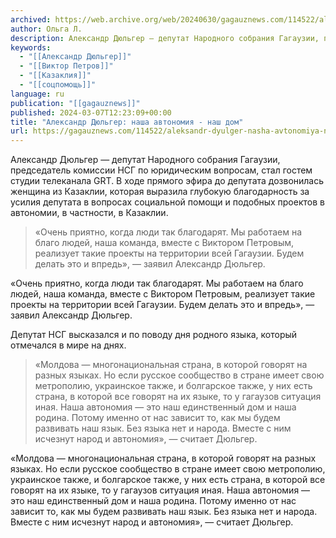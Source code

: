 ```yaml
---
archived: https://web.archive.org/web/20240630/gagauznews.com/114522/aleksandr-dyulger-nasha-avtonomiya-nash-dom.html
author: Ольга Л.
description: Александр Дюльгер — депутат Народного cобрания Гагаузии, председатель комиссии НСГ по юридическим вопросам, стал гостем студии телеканала GRT. В ходе прямого эфира до депутата дозвонилась женщина из Казаклии, которая выразила глубокую благодарность за усилия депутата в вопросах социальной помощи и подобных проектов в автономии, в частности, в Казаклии. «Очень приятно, когда люди так благодарят. Мы работаем на благо людей, наша команда, вместе с Виктором Петровым, реализует такие проекты на территории всей Гагаузии. Будем делать это и впредь», — заявил Александр Дюльгер. Депутат НСГ высказался и по поводу дня родного языка, который отмечался в мире на днях. «Молдова — многонациональная страна, […]
keywords:
  - "[[Александр Дюльгер]]"
  - "[[Виктор Петров]]"
  - "[[Казаклия]]"
  - "[[соцпомощь]]"
language: ru
publication: "[[gagauznews]]"
published: 2024-03-07T12:23:09+00:00
title: "Александр Дюльгер: наша автономия - наш дом"
url: https://gagauznews.com/114522/aleksandr-dyulger-nasha-avtonomiya-nash-dom.html
---
```


Александр Дюльгер — депутат Народного cобрания Гагаузии, председатель комиссии НСГ по юридическим вопросам, стал гостем студии телеканала GRT. В ходе прямого эфира до депутата дозвонилась женщина из Казаклии, которая выразила глубокую благодарность за усилия депутата в вопросах социальной помощи и подобных проектов в автономии, в частности, в Казаклии.

> «Очень приятно, когда люди так благодарят. Мы работаем на благо людей, наша команда, вместе с Виктором Петровым, реализует такие проекты на территории всей Гагаузии. Будем делать это и впредь», — заявил Александр Дюльгер.

«Очень приятно, когда люди так благодарят. Мы работаем на благо людей, наша команда, вместе с Виктором Петровым, реализует такие проекты на территории всей Гагаузии. Будем делать это и впредь», — заявил Александр Дюльгер.

Депутат НСГ высказался и по поводу дня родного языка, который отмечался в мире на днях.

> «Молдова — многонациональная страна, в которой говорят на разных языках. Но если русское сообщество в стране имеет свою метрополию, украинское также, и болгарское также, у них есть страна, в которой все говорят на их языке, то у гагаузов ситуация иная. Наша автономия — это наш единственный дом и наша родина. Потому именно от нас зависит то, как мы будем развивать наш язык. Без языка нет и народа. Вместе с ним исчезнут народ и автономия», — считает Дюльгер.

«Молдова — многонациональная страна, в которой говорят на разных языках. Но если русское сообщество в стране имеет свою метрополию, украинское также, и болгарское также, у них есть страна, в которой все говорят на их языке, то у гагаузов ситуация иная. Наша автономия — это наш единственный дом и наша родина. Потому именно от нас зависит то, как мы будем развивать наш язык. Без языка нет и народа. Вместе с ним исчезнут народ и автономия», — считает Дюльгер.